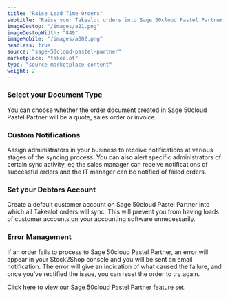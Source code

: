 ```yaml
---
title: "Raise Lead Time Orders"
subtitle: "Raise your Takealot orders into Sage 50cloud Pastel Partner (provided you are only doing lead time orders)."
imageDestop: "/images/a21.png"
imageDestopWidth: "849"
imageMobile: "/images/a002.png"
headless: true
source: "sage-50cloud-pastel-partner"
marketplace: "takealot"
type: "source-marketplace-content"
weight: 2
---
```


### Select your Document Type
You can choose whether the order document created in Sage 50cloud Pastel Partner will be a quote, sales order or invoice.

### Custom Notifications
Assign administrators in your business to receive notifications at various stages of the syncing process. You can also alert specific administrators of certain sync activity, eg the sales manager can receive notifications of successful orders and the IT manager can be notified of failed orders.

### Set your Debtors Account
Create a default customer account on Sage 50cloud Pastel Partner into which all Takealot orders will sync. This will prevent you from having loads of customer accounts on your accounting software unnecessarily.

### Error Management
If an order fails to process to Sage 50cloud Pastel Partner, an error will appear in your Stock2Shop console and you will be sent an email notification. The error will give an indication of what caused the failure, and once you’ve rectified the issue, you can reset the order to try again.


[Click here](/help/features/sage-50cloud-pastel-partner/ "Sage 50cloud Pastel Partner Features") to view our Sage 50cloud Pastel Partner feature set.